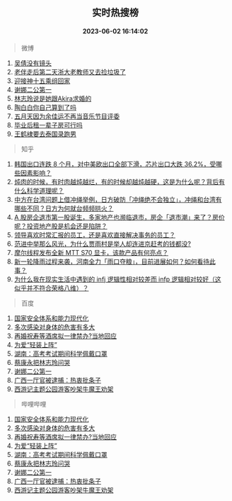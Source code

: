 <div align="center"><h2>实时热搜榜</h2><h4>2023-06-02 16:14:02</h4></div>

> 微博  

1. [吴倩没有镜头](https://s.weibo.com/weibo?q=%23%E5%90%B4%E5%80%A9%E6%B2%A1%E6%9C%89%E9%95%9C%E5%A4%B4%23&t=31&band_rank=1&Refer=top)<br />
2. [老伴走后第二天浙大老教师又去捡垃圾了](https://s.weibo.com/weibo?q=%23%E8%80%81%E4%BC%B4%E8%B5%B0%E5%90%8E%E7%AC%AC%E4%BA%8C%E5%A4%A9%E6%B5%99%E5%A4%A7%E8%80%81%E6%95%99%E5%B8%88%E5%8F%88%E5%8E%BB%E6%8D%A1%E5%9E%83%E5%9C%BE%E4%BA%86%23&t=31&band_rank=2&Refer=top)<br />
3. [迎接神十五乘组回家](https://s.weibo.com/weibo?q=%23%E8%BF%8E%E6%8E%A5%E7%A5%9E%E5%8D%81%E4%BA%94%E4%B9%98%E7%BB%84%E5%9B%9E%E5%AE%B6%23&t=31&band_rank=3&Refer=top)<br />
4. [谢娜二公第一](https://s.weibo.com/weibo?q=%23%E8%B0%A2%E5%A8%9C%E4%BA%8C%E5%85%AC%E7%AC%AC%E4%B8%80%23&t=31&band_rank=4&Refer=top)<br />
5. [林志玲说是她跟Akira求婚的](https://s.weibo.com/weibo?q=%23%E6%9E%97%E5%BF%97%E7%8E%B2%E8%AF%B4%E6%98%AF%E5%A5%B9%E8%B7%9FAkira%E6%B1%82%E5%A9%9A%E7%9A%84%23&t=31&band_rank=5&Refer=top)<br />
6. [陶白白你自己算到了吗](https://s.weibo.com/weibo?q=%23%E9%99%B6%E7%99%BD%E7%99%BD%E4%BD%A0%E8%87%AA%E5%B7%B1%E7%AE%97%E5%88%B0%E4%BA%86%E5%90%97%23&t=31&band_rank=6&Refer=top)<br />
7. [五月天因为余佳运不再当音乐节目评委](https://s.weibo.com/weibo?q=%23%E4%BA%94%E6%9C%88%E5%A4%A9%E5%9B%A0%E4%B8%BA%E4%BD%99%E4%BD%B3%E8%BF%90%E4%B8%8D%E5%86%8D%E5%BD%93%E9%9F%B3%E4%B9%90%E8%8A%82%E7%9B%AE%E8%AF%84%E5%A7%94%23&t=31&band_rank=7&Refer=top)<br />
8. [毕业后租一辈子房可行吗](https://s.weibo.com/weibo?q=%23%E6%AF%95%E4%B8%9A%E5%90%8E%E7%A7%9F%E4%B8%80%E8%BE%88%E5%AD%90%E6%88%BF%E5%8F%AF%E8%A1%8C%E5%90%97%23&t=31&band_rank=8&Refer=top)<br />
9. [王鹤棣要去泰国录跑男](https://s.weibo.com/weibo?q=%23%E7%8E%8B%E9%B9%A4%E6%A3%A3%E8%A6%81%E5%8E%BB%E6%B3%B0%E5%9B%BD%E5%BD%95%E8%B7%91%E7%94%B7%23&t=31&band_rank=9&Refer=top)<br />

> 知乎  

1. [韩国出口连跌 8 个月，对中美欧出口全部下滑，芯片出口大跌 36.2%，受哪些因素影响？](https://www.zhihu.com/question/604222429)<br />
2. [炖肉的时候，有时肉越炖越烂，有的时候却越炖越硬，这是为什么呢？背后有什么科学道理呢？](https://www.zhihu.com/question/507310446)<br />
3. [中方在台湾问题上借冲绳举例，日方破防「冲绳绝不会独立」，冲绳和台湾有哪些不同？日方为何就台频频拱火？](https://www.zhihu.com/question/604246792)<br />
4. [A 股房企退市第一股诞生，多家地产也濒临退市，房企「退市潮」来了？房价呢？投资地产股是机会还是陷阱？](https://www.zhihu.com/question/604271815)<br />
5. [领导喜欢时常汇报的员工，还是喜欢直接解决事务的员工？](https://www.zhihu.com/question/604113667)<br />
6. [范进中举那么风光，为什么贾雨村是举人却连进京赶考的钱都没?](https://www.zhihu.com/question/601881989)<br />
7. [摩尔线程发布全新 MTT S70 显卡，该款产品有何亮点？](https://www.zhihu.com/question/604029452)<br />
8. [新一轮降雨过程来袭，河南全力「雨口夺粮」，目前进展如何？如何看待此事？](https://www.zhihu.com/question/604384669)<br />
9. [为什么我在现实生活中遇到的 infj 逻辑性相对较差而 infp 逻辑相对较好（这似乎并不符合荣格八维）？](https://www.zhihu.com/question/603829808)<br />

> 百度  

1. [国家安全体系和能力现代化](https://www.baidu.com/s?wd=%E5%9B%BD%E5%AE%B6%E5%AE%89%E5%85%A8%E4%BD%93%E7%B3%BB%E5%92%8C%E8%83%BD%E5%8A%9B%E7%8E%B0%E4%BB%A3%E5%8C%96&sa=fyb_news&rsv_dl=fyb_news)<br />
2. [多次感染对身体的危害有多大](https://www.baidu.com/s?wd=%E5%A4%9A%E6%AC%A1%E6%84%9F%E6%9F%93%E5%AF%B9%E8%BA%AB%E4%BD%93%E7%9A%84%E5%8D%B1%E5%AE%B3%E6%9C%89%E5%A4%9A%E5%A4%A7&sa=fyb_news&rsv_dl=fyb_news)<br />
3. [再婚祝寿等酒席拟一律禁办?当地回应](https://www.baidu.com/s?wd=%E5%86%8D%E5%A9%9A%E7%A5%9D%E5%AF%BF%E7%AD%89%E9%85%92%E5%B8%AD%E6%8B%9F%E4%B8%80%E5%BE%8B%E7%A6%81%E5%8A%9E%3F%E5%BD%93%E5%9C%B0%E5%9B%9E%E5%BA%94&sa=fyb_news&rsv_dl=fyb_news)<br />
4. [为爱“轻装上阵”](https://www.baidu.com/s?wd=%E4%B8%BA%E7%88%B1%E2%80%9C%E8%BD%BB%E8%A3%85%E4%B8%8A%E9%98%B5%E2%80%9D&sa=fyb_news&rsv_dl=fyb_news)<br />
5. [湖南：高考考试期间科学佩戴口罩](https://www.baidu.com/s?wd=%E6%B9%96%E5%8D%97%EF%BC%9A%E9%AB%98%E8%80%83%E8%80%83%E8%AF%95%E6%9C%9F%E9%97%B4%E7%A7%91%E5%AD%A6%E4%BD%A9%E6%88%B4%E5%8F%A3%E7%BD%A9&sa=fyb_news&rsv_dl=fyb_news)<br />
6. [蔡康永把林志玲问哭](https://www.baidu.com/s?wd=%E8%94%A1%E5%BA%B7%E6%B0%B8%E6%8A%8A%E6%9E%97%E5%BF%97%E7%8E%B2%E9%97%AE%E5%93%AD&sa=fyb_news&rsv_dl=fyb_news)<br />
7. [谢娜二公第一](https://www.baidu.com/s?wd=%E8%B0%A2%E5%A8%9C%E4%BA%8C%E5%85%AC%E7%AC%AC%E4%B8%80&sa=fyb_news&rsv_dl=fyb_news)<br />
8. [广西一厅官被逮捕：热衷批条子](https://www.baidu.com/s?wd=%E5%B9%BF%E8%A5%BF%E4%B8%80%E5%8E%85%E5%AE%98%E8%A2%AB%E9%80%AE%E6%8D%95%EF%BC%9A%E7%83%AD%E8%A1%B7%E6%89%B9%E6%9D%A1%E5%AD%90&sa=fyb_news&rsv_dl=fyb_news)<br />
9. [西游记主题公园游客吵架牛魔王劝架](https://www.baidu.com/s?wd=%E8%A5%BF%E6%B8%B8%E8%AE%B0%E4%B8%BB%E9%A2%98%E5%85%AC%E5%9B%AD%E6%B8%B8%E5%AE%A2%E5%90%B5%E6%9E%B6%E7%89%9B%E9%AD%94%E7%8E%8B%E5%8A%9D%E6%9E%B6&sa=fyb_news&rsv_dl=fyb_news)<br />

> 哔哩哔哩  

1. [国家安全体系和能力现代化](https://www.baidu.com/s?wd=%E5%9B%BD%E5%AE%B6%E5%AE%89%E5%85%A8%E4%BD%93%E7%B3%BB%E5%92%8C%E8%83%BD%E5%8A%9B%E7%8E%B0%E4%BB%A3%E5%8C%96&sa=fyb_news&rsv_dl=fyb_news)<br />
2. [多次感染对身体的危害有多大](https://www.baidu.com/s?wd=%E5%A4%9A%E6%AC%A1%E6%84%9F%E6%9F%93%E5%AF%B9%E8%BA%AB%E4%BD%93%E7%9A%84%E5%8D%B1%E5%AE%B3%E6%9C%89%E5%A4%9A%E5%A4%A7&sa=fyb_news&rsv_dl=fyb_news)<br />
3. [再婚祝寿等酒席拟一律禁办?当地回应](https://www.baidu.com/s?wd=%E5%86%8D%E5%A9%9A%E7%A5%9D%E5%AF%BF%E7%AD%89%E9%85%92%E5%B8%AD%E6%8B%9F%E4%B8%80%E5%BE%8B%E7%A6%81%E5%8A%9E%3F%E5%BD%93%E5%9C%B0%E5%9B%9E%E5%BA%94&sa=fyb_news&rsv_dl=fyb_news)<br />
4. [为爱“轻装上阵”](https://www.baidu.com/s?wd=%E4%B8%BA%E7%88%B1%E2%80%9C%E8%BD%BB%E8%A3%85%E4%B8%8A%E9%98%B5%E2%80%9D&sa=fyb_news&rsv_dl=fyb_news)<br />
5. [湖南：高考考试期间科学佩戴口罩](https://www.baidu.com/s?wd=%E6%B9%96%E5%8D%97%EF%BC%9A%E9%AB%98%E8%80%83%E8%80%83%E8%AF%95%E6%9C%9F%E9%97%B4%E7%A7%91%E5%AD%A6%E4%BD%A9%E6%88%B4%E5%8F%A3%E7%BD%A9&sa=fyb_news&rsv_dl=fyb_news)<br />
6. [蔡康永把林志玲问哭](https://www.baidu.com/s?wd=%E8%94%A1%E5%BA%B7%E6%B0%B8%E6%8A%8A%E6%9E%97%E5%BF%97%E7%8E%B2%E9%97%AE%E5%93%AD&sa=fyb_news&rsv_dl=fyb_news)<br />
7. [谢娜二公第一](https://www.baidu.com/s?wd=%E8%B0%A2%E5%A8%9C%E4%BA%8C%E5%85%AC%E7%AC%AC%E4%B8%80&sa=fyb_news&rsv_dl=fyb_news)<br />
8. [广西一厅官被逮捕：热衷批条子](https://www.baidu.com/s?wd=%E5%B9%BF%E8%A5%BF%E4%B8%80%E5%8E%85%E5%AE%98%E8%A2%AB%E9%80%AE%E6%8D%95%EF%BC%9A%E7%83%AD%E8%A1%B7%E6%89%B9%E6%9D%A1%E5%AD%90&sa=fyb_news&rsv_dl=fyb_news)<br />
9. [西游记主题公园游客吵架牛魔王劝架](https://www.baidu.com/s?wd=%E8%A5%BF%E6%B8%B8%E8%AE%B0%E4%B8%BB%E9%A2%98%E5%85%AC%E5%9B%AD%E6%B8%B8%E5%AE%A2%E5%90%B5%E6%9E%B6%E7%89%9B%E9%AD%94%E7%8E%8B%E5%8A%9D%E6%9E%B6&sa=fyb_news&rsv_dl=fyb_news)<br />
